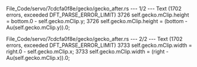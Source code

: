 File_Code/servo/7cdcfa0f8e/gecko/gecko_after.rs --- 1/2 --- Text (1702 errors, exceeded DFT_PARSE_ERROR_LIMIT)
3726                     self.gecko.mClip.height = bottom.0 - self.gecko.mClip.y;                                                                            3726                     self.gecko.mClip.height = (bottom - Au(self.gecko.mClip.y)).0;

File_Code/servo/7cdcfa0f8e/gecko/gecko_after.rs --- 2/2 --- Text (1702 errors, exceeded DFT_PARSE_ERROR_LIMIT)
3733                     self.gecko.mClip.width = right.0 - self.gecko.mClip.x;                                                                              3733                     self.gecko.mClip.width = (right - Au(self.gecko.mClip.x)).0;

